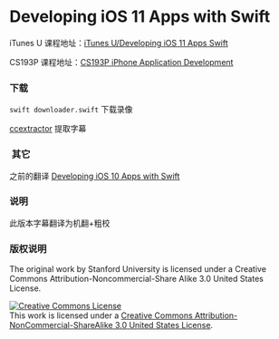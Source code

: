 # Developing iOS 11 Apps with Swift

iTunes U 课程地址：[iTunes U/Developing iOS 11 Apps Swift](https://itunes.apple.com/us/course/developing-ios-11-apps-with-swift/id1309275316)

CS193P 课程地址：[CS193P iPhone Application Development](http://web.stanford.edu/class/cs193p/cgi-bin/drupal/)

###  下载
```swift downloader.swift``` 下载录像

[ccextractor](https://www.ccextractor.org/) 提取字幕

###  其它
之前的翻译 [Developing iOS 10 Apps with Swift](https://github.com/JaminZhou/Developing-iOS-10-Apps-with-Swift)

###  说明
此版本字幕翻译为机翻+粗校

### 版权说明

The original work by Stanford University is licensed under a Creative Commons Attribution-Noncommercial-Share Alike 3.0 United States License.

<a rel="license" href="http://creativecommons.org/licenses/by-nc-sa/3.0/us/"><img alt="Creative Commons License" style="border-width:0" src="https://i.creativecommons.org/l/by-nc-sa/3.0/us/88x31.png" /></a><br />This work is licensed under a <a rel="license" href="http://creativecommons.org/licenses/by-nc-sa/3.0/us/">Creative Commons Attribution-NonCommercial-ShareAlike 3.0 United States License</a>.
